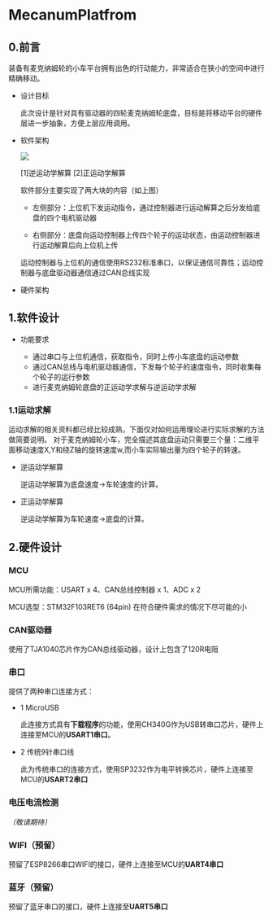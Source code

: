# MecanumPlatfrom

## 0.前言 ##

装备有麦克纳姆轮的小车平台拥有出色的行动能力，非常适合在狭小的空间中进行精确移动。

- 设计目标

	此次设计是针对具有驱动器的四轮麦克纳姆轮底盘，目标是将移动平台的硬件层进一步抽象，方便上层应用调用。

- 软件架构

	![](http://139.199.211.128:8088/Projects/MecanumPlatform/softwareFrame.png)
	
	[1]逆运动学解算 [2]正运动学解算

	软件部分主要实现了两大块的内容（如上图）

	- 左侧部分：上位机下发运动指令，通过控制器进行运动解算之后分发给底盘的四个电机驱动器

	- 右侧部分：底盘向运动控制器上传四个轮子的运动状态，由运动控制器进行运动解算后向上位机上传
	
	运动控制器与上位机的通信使用RS232标准串口，以保证通信可靠性；运动控制器与底盘驱动器通信通过CAN总线实现

- 硬件架构

## 1.软件设计 ##

- 功能要求

	- 通过串口与上位机通信，获取指令，同时上传小车底盘的运动参数
	- 通过CAN总线与电机驱动器通信，下发每个轮子的速度指令，同时收集每个轮子的运行参数
	- 进行麦克纳姆轮底盘的正运动学求解与逆运动学求解

### 1.1运动求解 ###

运动求解的相关资料都已经比较成熟，下面仅对如何运用理论进行实际求解的方法做简要说明。
对于麦克纳姆轮小车，完全描述其底盘运动只需要三个量：二维平面移动速度X,Y和绕Z轴的旋转速度w,而小车实际输出量为四个轮子的转速。

- 逆运动学解算

	逆运动学解算为底盘速度->车轮速度的计算。

- 正运动学解算

	逆运动学解算为车轮速度->底盘的计算。


## 2.硬件设计 ##

### MCU ###

MCU所需功能：USART x 4、CAN总线控制器 x 1、ADC x 2

MCU选型：STM32F103RET6 (64pin) 在符合硬件需求的情况下尽可能的小

### CAN驱动器 ###

使用了TJA1040芯片作为CAN总线驱动器，设计上包含了120R电阻

### 串口 ###

提供了两种串口连接方式：

- 1 MicroUSB

	此连接方式具有**下载程序**的功能，使用CH340G作为USB转串口芯片，硬件上连接至MCU的**USART1串口**。

- 2	传统9针串口线

	此为传统串口的连接方式，使用SP3232作为电平转换芯片，硬件上连接至MCU的**USART2串口**

### 电压电流检测 ###

*（敬请期待）*

### WIFI（预留） ###

预留了ESP8266串口WIFI的接口，硬件上连接至MCU的**UART4串口**

### 蓝牙（预留） ###

预留了蓝牙串口的接口，硬件上连接至**UART5串口**

